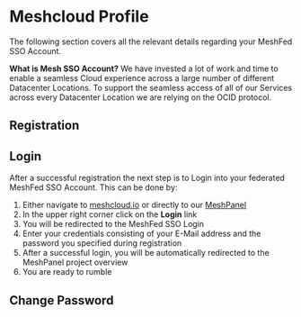 # Meshcloud Profile
The following section covers all the relevant details regarding your MeshFed SSO Account. 

**What is Mesh SSO Account?**
We have invested a lot of work and time to enable a seamless Cloud experience across a large number of different Datacenter Locations. To support the seamless access of all of our Services across every Datacenter Location we are relying on the OCID protocol.

## Registration

## Login
After a successful registration the next step is to Login into your federated MeshFed SSO Account. This can be done by:

1. Either navigate to [meshcloud.io](https://www.meshcloud.io) or directly to our [MeshPanel](https://panel.meshcloud.io)
2. In the upper right corner click on the **Login** link
3. You will be redirected to the MeshFed SSO Login
4. Enter your credentials consisting of your E-Mail address and the password you specified during registration
5. After a successful login, you will be automatically redirected to the MeshPanel project overview 
6. You are ready to rumble

## Change Password